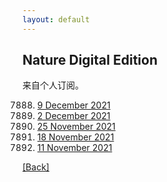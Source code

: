 ```yaml
---
layout: default
---
```


## Nature Digital Edition

来自个人订阅。

7888. [9 December 2021](<https://www.readcube.com/nde/eyJhbGciOiJFUzI1NiJ9.eyJkb2kiOiIxMC4xMDM4L25kZS8wMDI4MDgzNi8yMDIxLzYwMC83ODg4In0.s5VQ7spRyChFM2O3D48EDfL_GVo5MaXRUjPV_cM0IU9QUU5eXsxhE5sZ6Xq_gQ7kTbtkY7HdCL2DELiOdCK4Mg>)
7887. [2 December 2021](<https://www.readcube.com/nde/eyJhbGciOiJFUzI1NiJ9.eyJkb2kiOiIxMC4xMDM4L25kZS8wMDI4MDgzNi8yMDIxLzYwMC83ODg3In0.gUagGJIn0CPdiYR_CFAUscGv6hCA0jo8tTbDh7XcO8TOuN8StOa4y8zmr2_BVmM0cxe8T316MLlqd-qIpEvXdg>)
7886. [25 November 2021](<https://www.readcube.com/nde/eyJhbGciOiJFUzI1NiJ9.eyJkb2kiOiIxMC4xMDM4L25kZS8wMDI4MDgzNi8yMDIxLzU5OS83ODg2In0.-RNUgiPiNUif4YwbArqhDz4hZpwP24CsCenXXbjBxwE6jCN7DA2DL3DNKYVbEcSWJTHfc6YU9hBTEh_Cerda7A>)
7885. [18 November 2021](<https://www.readcube.com/nde/eyJhbGciOiJFUzI1NiJ9.eyJkb2kiOiIxMC4xMDM4L25kZS8wMDI4MDgzNi8yMDIxLzU5OS83ODg1In0.g8Q9yQTpRxX5i8b0-JfcBxDYfMIDvUckwbjMtJ_5Z9wrTKNG2ogfnqQIRj1WG4-PlZPF8a--P14gjul7ifwPDA>)
7884. [11 November 2021](<https://www.cambeywest.com/openclick/?M=NAT202111121008&t=c&p=NAT&a=00488408&s=EN2145DIG&c=link1-header&e=xnmao@alu.suda.edu.cn&l=https://rdcu.be/cA82V>)

[[Back]](../)
